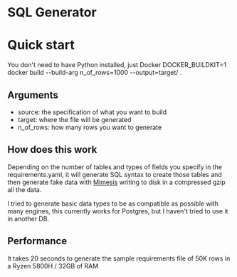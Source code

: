 SQL Generator
===

# Quick start
You don't need to have Python installed, just Docker
DOCKER_BUILDKIT=1 docker build --build-arg n_of_rows=1000 --output=target/ .

## Arguments
- source: the specification of what you want to build
- target: where the file will be generated
- n_of_rows: how many rows you want to generate

## How does this work
Depending on the number of tables and types of fields you specify in the requirements.yaml, it will generate SQL syntax to create those tables and then generate fake data with [Mimesis](https://mimesis.name/) writing to disk in a compressed gzip all the data.

I tried to generate basic data types to be as compatible as possible with many engines, this currently works for Postgres, but I haven't tried to use it in another DB.

## Performance
It takes 20 seconds to generate the sample requirements file of 50K rows in a Ryzen 5800H / 32GB of RAM